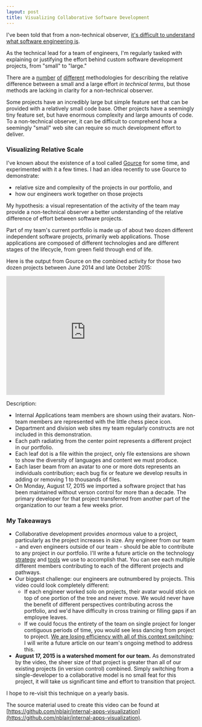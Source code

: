 ```yaml
---
layout: post
title: Visualizing Collaborative Software Development
---
```


I've been told that from a non-technical observer, [it's difficult to understand what software engineering is](http://www.bloomberg.com/graphics/2015-paul-ford-what-is-code/).

As the technical lead for a team of engineers, I'm regularly tasked with explaining or justifying the effort behind custom software development projects, from "small" to "large."

There are a [number](https://en.wikipedia.org/wiki/COCOMO) [of](https://en.wikipedia.org/wiki/Source_lines_of_code) [different](https://en.wikipedia.org/wiki/Cyclomatic_complexity) methodologies for describing the relative difference between a small and a large effort *in technical terms*, but those methods are lacking in clarity for a non-technical observer. 

Some projects have an incredibly large but simple feature set that can be provided with a relatively small code base. Other projects have a seemingly tiny feature set, but have enormous complexity and large amounts of code. To a non-technical observer, it can be difficult to comprehend how a seemingly "small" web site can require so much development effort to deliver.
 
### Visualizing Relative Scale

I've known about the existence of a tool called [Gource](http://gource.io) for some time, and experimented with it a few times. I had an idea recently to use Gource to demonstrate:

* relative size and complexity of the projects in our portfolio, and
* how our engineers work together on those projects

My hypothesis: a visual representation of the activity of the team may provide a non-technical observer a better understanding of the relative difference of effort between software projects.

Part of my team's current portfolio is made up of about two dozen different independent software projects, primarily web applications. Those applications are composed of different technologies and are different stages of the lifecycle, from green field through end of life.  

Here is the output from Gource on the combined activity for those two dozen projects between June 2014 and late October 2015:

<iframe width="420" height="315" src="https://www.youtube.com/embed/FVSVhKSBYrs" frameborder="0" allowfullscreen></iframe>

Description:

* Internal Applications team members are shown using their avatars. Non-team members are represented with the little chess piece icon.
* Department and division web sites my team regularly constructs are not included in this demonstration.
* Each path radiating from the center point represents a different project in our portfolio. 
* Each leaf dot is a file within the project, only file extensions are shown to show the diversity of languages and content we must produce.
* Each laser beam from an avatar to one or more dots represents an individuals contribution; each bug fix or feature we develop results in adding or removing 1 to thousands of files.
* On Monday, August 17, 2015 we imported a software project that has been maintained without verson control for more than a decade. The primary developer for that project transferred from another part of the organization to our team a few weeks prior.

### My Takeaways

* Collaborative development provides *enormous* value to a project, particularly as the project increases in size. Any engineer from our team - and even engineers outside of our team - should be able to contribute to any project in our portfolio. I'll write a future article on the technology [strategy](https://www.atlassian.com/git/tutorials/comparing-workflows/forking-workflow) and [tools](https://en.wikipedia.org/wiki/Continuous_delivery) we use to accomplish that. You can see each multiple different members contributing to each of the different projects and pathways.
* Our biggest challenge: our engineers are outnumbered by projects. This video could look completely different:
  * If each engineer worked solo on projects, their avatar would stick on top of one portion of the tree and never move. We would never have the benefit of different perspectives contributing across the portfolio, and we'd have difficulty in cross training or filling gaps if an employee leaves.
  * If we could focus the entirety of the team on single project for longer contiguous periods of time, you would see less dancing from project to project. [We are losing efficiency with all of this context switching](https://en.wikipedia.org/wiki/Peloton); I will write a future article on our team's ongoing method to address this.
* **August 17, 2015 is a watershed moment for our team.** As demonstrated by the video, the sheer size of that project is greater than all of our existing projects (in version control) combined. Simply switching from a single-developer to a collaborative model is no small feat for this project, it will take us significant time and effort to transition that project.

I hope to re-visit this technique on a yearly basis. 

The source material used to create this video can be found at [https://github.com/nblair/internal-apps-visualization](https://github.com/nblair/internal-apps-visualization).